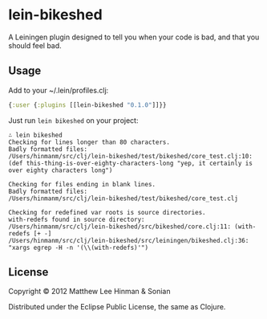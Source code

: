 # lein-bikeshed

A Leiningen plugin designed to tell you when your code is bad, and
that you should feel bad.

## Usage

Add to your ~/.lein/profiles.clj:

```clojure
{:user {:plugins [[lein-bikeshed "0.1.0"]]}}
```

Just run `lein bikeshed` on your project:

```
∴ lein bikeshed
Checking for lines longer than 80 characters.
Badly formatted files:
/Users/hinmanm/src/clj/lein-bikeshed/test/bikeshed/core_test.clj:10:(def this-thing-is-over-eighty-characters-long "yep, it certainly is over eighty characters long")

Checking for files ending in blank lines.
Badly formatted files:
/Users/hinmanm/src/clj/lein-bikeshed/test/bikeshed/core_test.clj

Checking for redefined var roots is source directories.
with-redefs found in source directory:
/Users/hinmanm/src/clj/lein-bikeshed/src/bikeshed/core.clj:11: (with-redefs [+ -]
/Users/hinmanm/src/clj/lein-bikeshed/src/leiningen/bikeshed.clj:36: "xargs egrep -H -n '(\\(with-redefs)'")
```

## License

Copyright © 2012 Matthew Lee Hinman & Sonian

Distributed under the Eclipse Public License, the same as Clojure.
